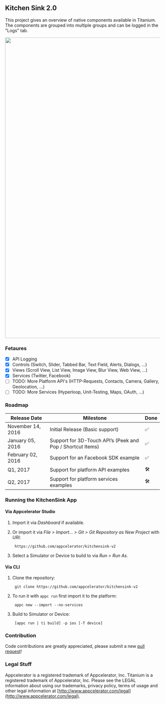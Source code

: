 ## Kitchen Sink 2.0

This project gives an overview of native components available 
in Titanium. The components are grouped into multiple groups
and can be logged in the "Logs" tab.

<img width="976" src="https://abload.de/img/kitchensink-overview1duxu.png">

### Fetaures
- [x] API Logging
- [x] Controls (Switch, Slider, Tabbed Bar, Text Field, Alerts, Dialogs, ...)
- [x] Views (Scroll View, List View, Image View, Blur View, Web View, ...)
- [x] Services (Twitter, Facebook)
- [ ] TODO: More Platform API's (HTTP-Requests, Contacts, Camera, Gallery, Geolocation, ...)
- [ ] TODO: More Services (Hyperloop, Unit-Testing, Maps, OAuth, ...)

### Roadmap

| Release Date | Milestone | Done |
|--------------|-----------| ----|
| November 14, 2016 | Initial Release (Basic support) | ✅ |
| January 05, 2016 | Support for 3D-Touch API’s (Peek and Pop / Shortcut Items) | ✅ |
| February 02, 2016 | Support for an Facebook SDK example | ✅ |
| Q1, 2017 | Support for platform API examples | 🛠 |
| Q2, 2017 | Support for platform services examples | 🛠 |

### Running the KitchenSink App

#### Via Appcelerator Studio

1. Import it via *Dashboard* if available.
2. Or import it via *File > Import... > Git > Git Repository as New Project* with *URI*:

		https://github.com/appcelerator/kitchensink-v2

3. Select a Simulator or Device to build to via *Run > Run As*.

#### Via CLI

1. Clone the repository:

		git clone https://github.com/appcelerator/kitchensink-v2

2. To run it with `appc run` first import it to the platform:

		appc new --import --no-services

3. Build to Simulator or Device:

		[appc run | ti build] -p ios [-T device]

### Contribution

Code contributions are greatly appreciated, please submit a new [pull request](https://github.com/appcelerator/kitchensink-v2/pull/new/master)!

### Legal Stuff

Appcelerator is a registered trademark of Appcelerator, Inc. Titanium is
a registered trademark of Appcelerator, Inc.  Please see the LEGAL information about using our trademarks,
privacy policy, terms of usage and other legal information at [http://www.appcelerator.com/legal](http://www.appcelerator.com/legal).
